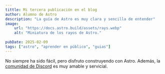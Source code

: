 ```yaml
---
tittle: Mi tercera publicación en el blog
author: Alumno de Astro
description: "La guía de Astro es muy clara y sencilla de entender"
image: 
    url: "https://docs.astro.build/assets/rays.webp"
    alt: "Miniatura de los rayos de Astro."
    
pubDate: 2025-02-09
tags: ["astro", "aprender en público", "guias"]
---
```

No siempre ha sido fácil, pero disfruto construyendo con Astro. Además, la [comunidad de Discord](https://astro.build/chat) es muy amable y servicial.
